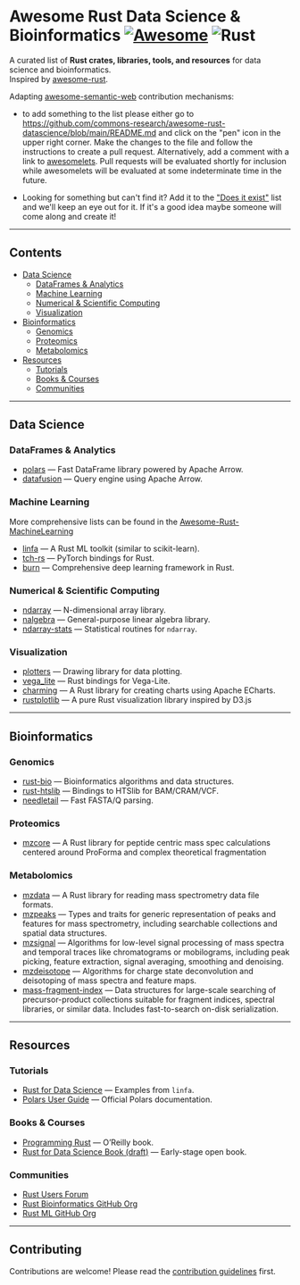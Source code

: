 # Awesome Rust Data Science & Bioinformatics [![Awesome](https://awesome.re/badge.svg)](https://awesome.re) ![Rust](https://img.shields.io/badge/rust-%23000000.svg?style=for-the-badge&logo=rust&logoColor=white)



A curated list of **Rust crates, libraries, tools, and resources** for data science and bioinformatics.  
Inspired by [awesome-rust](https://github.com/rust-unofficial/awesome-rust).

Adapting [awesome-semantic-web](https://github.com/semantalytics/awesome-semantic-web) contribution mechanisms:

- to add something to the list please either go to https://github.com/commons-research/awesome-rust-datascience/blob/main/README.md and click on the "pen" icon in the upper right corner. Make the changes to the file and follow the instructions to create a pull request. Alternatively, add a comment with a link to [awesomelets](https://github.com/commons-research/awesome-rust-datascience/issues/1). Pull requests will be evaluated shortly for inclusion while awesomelets will be evaluated at some indeterminate time in the future.

- Looking for something but can't find it? Add it to the ["Does it exist"](https://github.com/commons-research/awesome-rust-datascience/issues/2) list and we'll keep an eye out for it. If it's a good idea maybe someone will come along and create it!

---

## Contents
- [Data Science](#data-science)
  - [DataFrames & Analytics](#dataframes--analytics)
  - [Machine Learning](#machine-learning)
  - [Numerical & Scientific Computing](#numerical--scientific-computing)
  - [Visualization](#visualization)
- [Bioinformatics](#bioinformatics)
  - [Genomics](#genomics)
  - [Proteomics](#proteomics)
  - [Metabolomics](#metabolomics)
- [Resources](#resources)
  - [Tutorials](#tutorials)
  - [Books & Courses](#books--courses)
  - [Communities](#communities)

---

## Data Science

### DataFrames & Analytics
- [polars](https://github.com/pola-rs/polars) — Fast DataFrame library powered by Apache Arrow.
- [datafusion](https://github.com/apache/arrow-datafusion) — Query engine using Apache Arrow.

### Machine Learning

More comprehensive lists can be found in the [Awesome-Rust-MachineLearning](https://github.com/vaaaaanquish/Awesome-Rust-MachineLearning)

- [linfa](https://github.com/rust-ml/linfa) — A Rust ML toolkit (similar to scikit-learn).
- [tch-rs](https://github.com/LaurentMazare/tch-rs) — PyTorch bindings for Rust.
- [burn](https://github.com/tracel-ai/burn) — Comprehensive deep learning framework in Rust.

### Numerical & Scientific Computing
- [ndarray](https://github.com/rust-ndarray/ndarray) — N-dimensional array library.
- [nalgebra](https://github.com/dimforge/nalgebra) — General-purpose linear algebra library.
- [ndarray-stats](https://github.com/rust-ndarray/ndarray-stats) — Statistical routines for `ndarray`.


### Visualization
- [plotters](https://github.com/plotters-rs/plotters) — Drawing library for data plotting.
- [vega_lite](https://github.com/procyon-rs/vega_lite_4.rs) — Rust bindings for Vega-Lite.
- [charming](https://github.com/yuankunzhang/charming) — A Rust library for creating charts using Apache ECharts.
- [rustplotlib](https://github.com/askanium/rustplotlib) — A pure Rust visualization library inspired by D3.js


---

## Bioinformatics

### Genomics
- [rust-bio](https://github.com/rust-bio/rust-bio) — Bioinformatics algorithms and data structures.
- [rust-htslib](https://github.com/rust-bio/rust-htslib) — Bindings to HTSlib for BAM/CRAM/VCF.
- [needletail](https://github.com/onecodex/needletail) — Fast FASTA/Q parsing.

### Proteomics
- [mzcore](https://github.com/compomics/mzML-rs) — A Rust library for peptide centric mass spec calculations centered around ProForma and complex theoretical fragmentation



### Metabolomics
- [mzdata](https://github.com/mobiusklein/mzdata) — A Rust library for reading mass spectrometry data file formats.
- [mzpeaks](https://github.com/mobiusklein/mzpeaks) — Types and traits for generic representation of peaks and features for mass spectrometry, including searchable collections and spatial data structures.
- [mzsignal](https://github.com/mobiusklein/mzsignal) — Algorithms for low-level signal processing of mass spectra and temporal traces like chromatograms or mobilograms, including peak picking, feature extraction, signal averaging, smoothing and denoising.
- [mzdeisotope](https://github.com/mobiusklein/mzdeisotope) — Algorithms for charge state deconvolution and deisotoping of mass spectra and feature maps.
- [mass-fragment-index](https://github.com/mobiusklein/mass-fragment-index) — Data structures for large-scale searching of precursor-product collections suitable for fragment indices, spectral libraries, or similar data. Includes fast-to-search on-disk serialization.


---

## Resources

### Tutorials
- [Rust for Data Science](https://github.com/rust-ml/linfa/tree/main/examples) — Examples from `linfa`.
- [Polars User Guide](https://pola-rs.github.io/polars-book/) — Official Polars documentation.

### Books & Courses
- [Programming Rust](https://www.oreilly.com/library/view/programming-rust-2nd/9781492052586/) — O’Reilly book.
- [Rust for Data Science Book (draft)](https://rust-ds.github.io/book/) — Early-stage open book.

### Communities
- [Rust Users Forum](https://users.rust-lang.org/)
- [Rust Bioinformatics GitHub Org](https://github.com/rust-bio)
- [Rust ML GitHub Org](https://github.com/rust-ml)

---

## Contributing
Contributions are welcome! Please read the [contribution guidelines](CONTRIBUTING.md) first.
